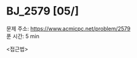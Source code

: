 # BJ_2579 [05/] </br>
문제 주소: https://www.acmicpc.net/problem/2579 </br>
푼 시간: 5 min</br>

<접근법>
```
```


```python

```